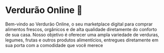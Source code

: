 # Verdurão Online 🌱
 

Bem-vindo ao Verdurão Online, o seu marketplace digital para comprar alimentos frescos, orgânicos e de alta qualidade diretamente do conforto de sua casa. Nosso objetivo é oferecer uma ampla variedade de verduras, legumes, frutas e outros produtos alimentícios, entregues diretamente em sua porta com a comodidade que você merece
